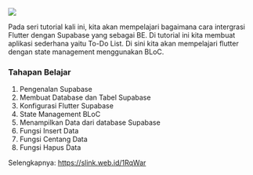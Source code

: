 ![](https://santrikoding.com/storage/tutorial-sets/4b82b0a4-21c7-4077-9c1b-de68ec6a6cdc.webp)

Pada seri tutorial kali ini, kita akan mempelajari bagaimana cara intergrasi Flutter dengan Supabase yang sebagai BE. Di tutorial ini kita membuat aplikasi sederhana yaitu To-Do List. Di sini kita akan mempelajari flutter dengan state management menggunakan BLoC.

### Tahapan Belajar

1. Pengenalan Supabase
2. Membuat Database dan Tabel Supabase
3. Konfigurasi Flutter Supabase
4. State Management BLoC
5. Menampilkan Data dari database Supabase
6. Fungsi Insert Data
7. Fungsi Centang Data
8. Fungsi Hapus Data

Selengkapnya: https://slink.web.id/1RqWar